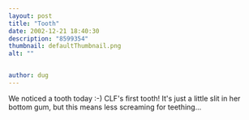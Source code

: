 ```yaml
---
layout: post
title: "Tooth"
date: 2002-12-21 18:40:30
description: "8599354"
thumbnail: defaultThumbnail.png
alt: ""


author: dug
---
```


<p>We noticed a tooth today :-) <span class="caps">CLF'</span>s first tooth! It's just a little slit in her bottom gum, but this means less screaming for teething...</p>
